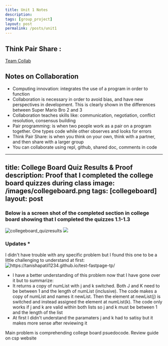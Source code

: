 ```yaml
---
title: Unit 1 Notes
description: 
tags: [group_project]
layout: post
permalink: /posts/unit1
---
```


## Think Pair Share :
[Team Collab](https://docs.google.com/document/d/1uJS2uJJ9kvuplerYVA6hyNfojvkbD5ugRDo8edAISAw/edit?usp=sharing)
## Notes on Collaboration
- Computing innovation: integrates the use of a program in order to function
- Collaboration is necessary in order to avoid bias, and have new perspectives in development. This is clearly shown in the differences between Super Mario Bro 2 and 3
- Collaboration teaches skills like: communication, negotiation, conflict resolution, consensus building
- Pair programming: is when two people work as a pair on a program together. One types code while other observes and looks for errors
- Think Pair Share: is when you think on your own, think with a partner, and then share with a larger group
- You can collaborate using repl, github, shared doc, comments in code
---
title: College Board Quiz Results & Proof
description: Proof that I completed the college board quizzes during class
image: /images/collegeboard.png
tags: [collegeboard]
layout: post
---
### Below is a screen shot of the completed section in college board showing that I completed the quizzes 1.1-1.3
![collegeboard_quizresults](/images/collegeboard_quizresults.png)
![]({{site.baseurl}}/images/collegeboard_quizresults.png)

### Updates *
I didn't have trouble with any specific problem but I found this one to be a little challenging to understand at first: 
![]({{site.baseurl}}/images/q3.png "https://tanishapatil1234.github.io/test-fastpage-tp/")
- I have a better understanding of this problem now that I have gone over it but to summarize: 
- It returns a copy of numList with j and k switched. Both J and K need to be between 1 and the length of numList (inclusive). The code makes a copy of numList and names it newList. Then the element at newList(j) is switched and instead assigned the element at numList(k). The code only works if j and k are valid within both lists so j and k must be between 1 and the length of the list
- At first I didn't understand the paramaters j and k had to satisy but it makes more sense after reviewing it

Main problem is comprehending college board psuedocode. Review guide on csp website